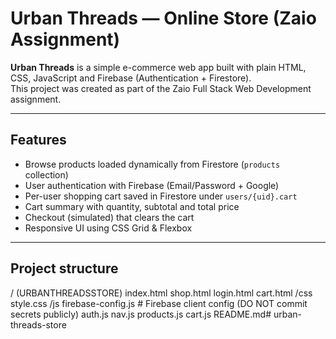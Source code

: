 # Urban Threads — Online Store (Zaio Assignment)

**Urban Threads** is a simple e-commerce web app built with plain HTML, CSS, JavaScript and Firebase (Authentication + Firestore).  
This project was created as part of the Zaio Full Stack Web Development assignment.

---

## Features
- Browse products loaded dynamically from Firestore (`products` collection)
- User authentication with Firebase (Email/Password + Google)
- Per-user shopping cart saved in Firestore under `users/{uid}.cart`
- Cart summary with quantity, subtotal and total
price
- Checkout (simulated) that clears the cart
- Responsive UI using CSS Grid & Flexbox

---

## Project structure

/ (URBANTHREADSSTORE)
index.html
shop.html
login.html
cart.html
/css
style.css
/js
firebase-config.js # Firebase client config (DO NOT commit secrets publicly)
auth.js
nav.js
products.js
cart.js
README.md#   u r b a n - t h r e a d s - s t o r e  
 